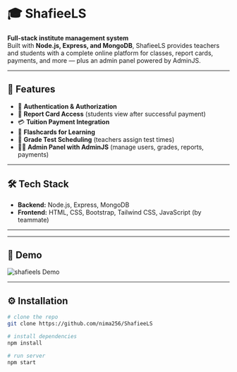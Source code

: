 # 🎓 ShafieeLS

**Full-stack institute management system**  
Built with **Node.js, Express, and MongoDB**, ShafieeLS provides teachers and students with a complete online platform for classes, report cards, payments, and more — plus an admin panel powered by AdminJS.

---

## 🚀 Features
- 🔐 **Authentication & Authorization**
- 🧾 **Report Card Access** (students view after successful payment)
- 💳 **Tuition Payment Integration**
- 📝 **Flashcards for Learning**
- 📅 **Grade Test Scheduling** (teachers assign test times)
- 🧑‍💻 **Admin Panel with AdminJS** (manage users, grades, reports, payments)

---

## 🛠 Tech Stack
- **Backend:** Node.js, Express, MongoDB  
- **Frontend:** HTML, CSS, Bootstrap, Tailwind CSS, JavaScript (by teammate)  

---

---

## 📸 Demo

![shafieels Demo](shafieels-demo.gif)

---

## ⚙️ Installation
```bash
# clone the repo
git clone https://github.com/nima256/ShafieeLS

# install dependencies
npm install

# run server
npm start
